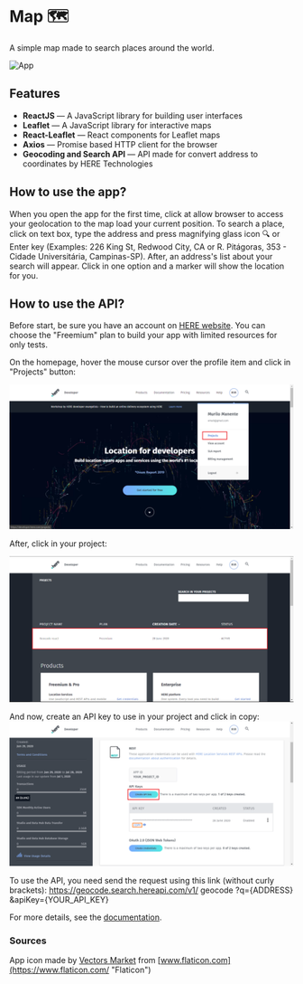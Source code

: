 # Map :world_map:

A simple map made to search places around the world.

![App](./.github/app.gif)

## Features

* __ReactJS__ — A JavaScript library for building user interfaces
* __Leaflet__ — A JavaScript library for interactive maps
* __React-Leaflet__ — React components for Leaflet maps
* __Axios__ — Promise based HTTP client for the browser
* __Geocoding and Search API__ — API made for convert address to coordinates by HERE Technologies

## How to use the app?

When you open the app for the first time, click at allow browser to access your geolocation to the map load your current position. To search a place, click on text box, type the address and press magnifying glass icon :mag: or Enter key (Examples: 226 King St, Redwood City, CA or R. Pitágoras, 353 - Cidade Universitária, Campinas-SP). After, an address's list about your search will appear. Click in one option and a marker will show the location for you.

## How to use the API?

Before start, be sure you have an account on [HERE website](https://developer.here.com/). You can choose the "Freemium" plan to build your app with limited resources for only tests.

On the homepage, hover the mouse cursor over the profile item and click in "Projects" button:

![Homepage](./.github/homepage.png)

After, click in your project:

![Your Project](./.github/my-projects.png)

And now, create an API key to use in your project and click in copy:
![API Key](./.github/project-config.png)

To use the API, you need send the request using this link (without curly brackets): https://geocode.search.hereapi.com/v1/
geocode
?q={ADDRESS}
&apiKey={YOUR_API_KEY}

For more details, see the [documentation](https://developer.here.com/documentation).

### Sources

App icon made by [Vectors Market](https://www.flaticon.com/authors/vectors-market "Vectors Market") from [www.flaticon.com](https://www.flaticon.com/ "Flaticon")
